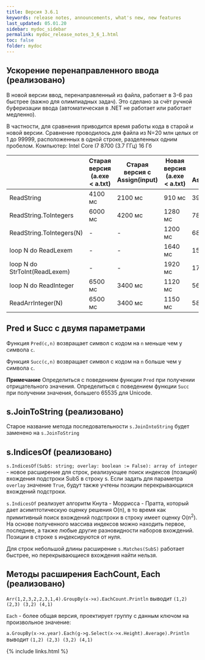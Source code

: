 ```yaml
---
title: Версия 3.6.1
keywords: release notes, announcements, what's new, new features
last_updated: 05.01.20
sidebar: mydoc_sidebar
permalink: mydoc_release_notes_3_6_1.html
toс: false
folder: mydoc
---
```


## Ускорение перенаправленного ввода (реализовано)

В новой версии ввод, перенаправленный из файла, работает в 3-6 раз быстрее (важно для олимпиадных задач).
Это сделано за счёт ручной буферизации ввода (автоматическая в .NET не работает или работает медленно). 

В частности, для сравнения приводится время работы кода в старой и новой версии.
Сравнение проводилось для файла из N=20 млн целых от 1 до 99999, расположенных в одной строке, разделенных одним пробелом.
Компьютер: Intel Core I7 8700 (3.7 ГГц) 16 Гб

|  | Старая версия (a.exe < a.txt) | Старая версия с Assign(input) | Новая версия (a.exe < a.txt)| Новая версия с Assign(input)|
|-------|--------|---------|---------|---------|
| ReadString | 4100 мс | 2100 мс | 910 мс | 390 мс |  
| ReadString.ToIntegers | 6000 мс | 4200 мс | 1280 мс | 780 мс |  
| ReadString.ToIntegers(N) | - | - | 1200 мс | 680 мс |  
| loop N do ReadLexem | - | - | 1640 мс | 1520 мс |  
| loop N do StrToInt(ReadLexem) | - | - | 1920 мс | 1740 мс |  
| loop N do ReadInteger | 6500 мс | 3400 мс | 1120 мс | 560 мс |  
| ReadArrInteger(N) | 6500 мс | 3400 мс | 1150 мс | 580 мс |  

## Pred и Succ с двумя параметрами 

Функция `Pred(c,n)` возвращает символ с кодом на `n` меньше чем у символа `c`.

Функция `Succ(c,n)` возвращает символ с кодом на `n` больше чем у символа `c`.

**Примечание** Определиться с поведением функции `Pred` при получении отрицательного значения. Определиться с поведением функции `Succ` при получении значения, большего 65535 для Unicode.

## s.JoinToString (реализовано)

Старое название метода последовательности `s.JoinIntoString` будет заменено на `s.JoinToString`

## s.IndicesOf (реализовано)

`s.IndicesOf(SubS: string; overlay: boolean := False): array of integer` - новое расширение для строк, реализующее поиск индексов (позиций) вхождения подстроки SubS в строку s. Если задать для параметра `overlay` значение `True`, будут также учтены позиции перекрывающихся вхождений подстроки.

`s.IndicesOf` реализует алгоритм Кнута - Моррисса - Пратта, который дает асимптотическую оценку решения O(n), в то время как примитивный поиск вхождений подстроки в строку имеет оценку O(n<sup>2</sup>). На основе полученного массива индексов можно находить первое, последнее, а также любые другие разновидности наборов вхождений. Позиции в строке s индексируются от нуля.

Для строк небольшой длины расширение `s.Matches(SubS)` работает быстрее, но перекрывающиеся вхождения найти нельзя.

## Методы расширения EachCount, Each (реализовано)

`Arr(1,2,3,2,2,3,1,4).GroupBy(x->x).EachCount.Println` выводит `(1,2) (2,3) (3,2) (4,1)`

`Each` - более общая версия, проектирует группу с данным ключом на произвольное значение:

`a.GroupBy(x->x.year).Each(g->g.Select(x->x.Height).Average).Println` выводит `(1,2) (2,3) (3,2) (4,1)`


{% include links.html %}
